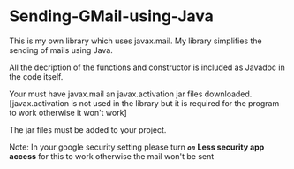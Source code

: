# Sending-GMail-using-Java
This is my own library which uses javax.mail. My library simplifies the sending of mails using Java.

All the decription of the functions and constructor is included as Javadoc in the code itself.

Your must have javax.mail an javax.activation jar files downloaded. [javax.activation is not used in the library but it is required for the program to work otherwise it won't work]

The jar files must be added to your project.

Note:
  In your google security setting please turn ***```on```*** **Less security app access** for this to work otherwise the mail won't be sent
